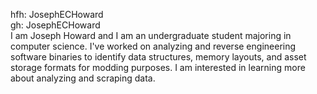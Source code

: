 hfh: JosephECHoward \
gh: JosephECHoward \
I am Joseph Howard and I am an undergraduate student majoring in computer science. I've worked on analyzing and reverse engineering software binaries to identify data structures, memory layouts, and asset storage formats for modding purposes. I am interested in learning more about analyzing and scraping data.
